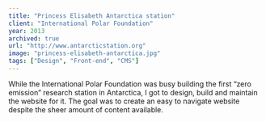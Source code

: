 ```yaml
---
title: "Princess Elisabeth Antarctica station"
client: "International Polar Foundation"
year: 2013
archived: true
url: "http://www.antarcticstation.org"
image: "princess-elisabeth-antarctica.jpg"
tags: ["Design", "Front-end", "CMS"]
---
```


While the International Polar Foundation was busy building the first “zero emission” research station in Antarctica, I got to design, build and maintain the website for it. The goal was to create an easy to navigate website despite the sheer amount of content available.
